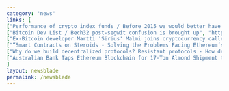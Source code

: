 ```yaml
---
category: 'news'
links: [
["Performance of crypto index funds / Before 2015 we would better have just bought BTC, between 2015 and 2017 the opposite is true.", "https://buff.ly/2Nly1bg"],
["Bitcoin Dev List / Bech32 post-segwit confusion is brought up", "https://lists.linuxfoundation.org/pipermail/bitcoin-dev/2018-July/016271.html"],
["Ex-Bitcoin developer Martti 'Sirius' Malmi joins cryptocurrency called AXE", "https://www.coindesk.com/bitcoins-second-developer-returning-crypto/"],
["“Smart Contracts on Steroids - Solving the Problems Facing Ethereum’s Solidity” by @Rachelwolf00", "https://hackernoon.com/smart-contracts-on-steroids-solving-the-problems-facing-ethereums-solidity-a1f71cc260ce"],
["Why do we build decentralized protocols? Resistant protocols - How decentralization evolves", "https://buff.ly/2JZfgrR"],
["Australian Bank Taps Ethereum Blockchain for 17-Ton Almond Shipment to Germany", "https://www.ccn.com/australian-big-4-bank-taps-ethereum-blockchain-for-17-ton-almond-shipment-to-germany/"]
]
layout: newsblade
permalink: /newsblade
---
```

